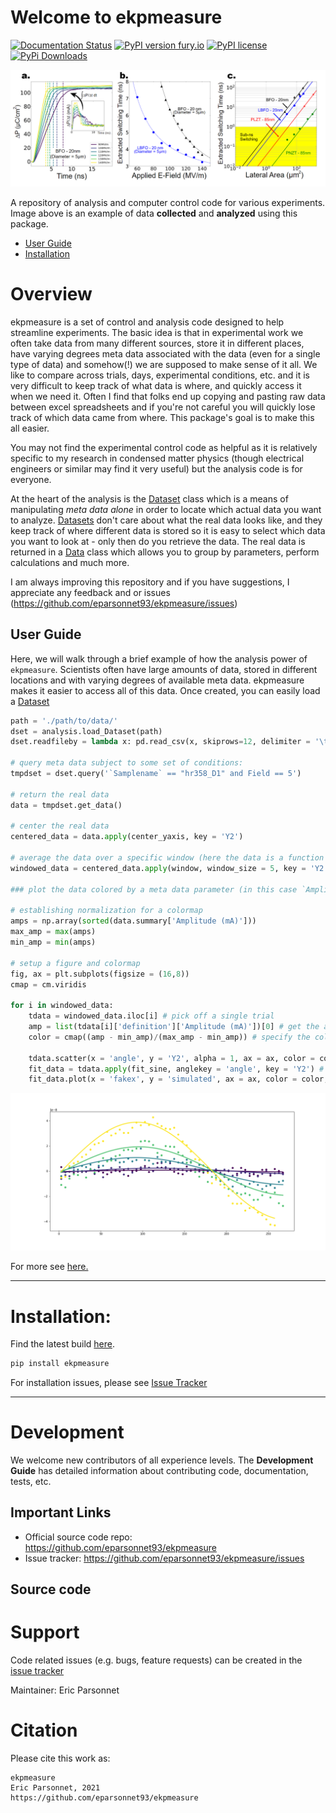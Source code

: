 # Welcome to ekpmeasure 


[![Documentation Status](https://readthedocs.org/projects/ekpmeasure/badge/?version=latest)](http://ekpmeasure.readthedocs.io/?badge=latest)
[![PyPI version fury.io](https://badge.fury.io/py/ekpmeasure.svg)](https://pypi.org/project/ekpmeasure/)
[![PyPI license](https://img.shields.io/pypi/l/ekpmeasure.svg)](https://pypi.org/project/ekpmeasure/)
[![PyPi Downloads](http://pepy.tech/badge/ekpmeasure)](http://pepy.tech/project/ekpmeasure)

[![N|Scheme](imgs/prl2.png)](https://journals.aps.org/prl/abstract/10.1103/PhysRevLett.125.067601)

A repository of analysis and computer control code for various experiments. Image above is an example of data **collected** and **analyzed** using this package.

- [User Guide](#user-guide)
- [Installation](#installation)


# Overview

ekpmeasure is a set of control and analysis code designed to help streamline experiments. The basic idea is that in experimental work we often take data from many different sources, store it in different places, have varying degrees meta data associated with the data (even for a single type of data) and somehow(!) we are supposed to make sense of it all. We like to compare across trials, days, experimental conditions, etc. and it is very difficult to keep track of what data is where, and quickly access it when we need it. Often I find that folks end up copying and pasting raw data between excel spreadsheets and if you're not careful you will quickly lose track of which data came from where. This package's goal is to make this all easier. 

You may not find the experimental control code as helpful as it is relatively specific to my research in condensed matter physics (though electrical engineers or similar may find it very useful) but the analysis code is for everyone. 

At the heart of the analysis is the [Dataset](https://ekpmeasure.readthedocs.io/en/latest/ekpmeasure.analysis.html#ekpmeasure.analysis.core.Dataset) class which is a means of manipulating *meta data alone* in order to locate which actual data you want to analyze. [Datasets](https://ekpmeasure.readthedocs.io/en/latest/ekpmeasure.analysis.html#ekpmeasure.analysis.core.Dataset) don't care about what the real data looks like, and they keep track of where different data is stored so it is easy to select which data you want to look at - only then do you retrieve the data. The real data is returned in a [Data](https://ekpmeasure.readthedocs.io/en/latest/ekpmeasure.analysis.html#ekpmeasure.analysis.core.Data) class which allows you to group by parameters, perform calculations and much more.  

I am always improving this repository and if you have suggestions, I appreciate any feedback and or issues (<https://github.com/eparsonnet93/ekpmeasure/issues>)

## User Guide

Here, we will walk through a brief example of how the analysis power of `ekpmeasure`. Scientists often have large amounts of data, stored in different locations and with varying degrees of available meta data. ekpmeasure makes it easier to access all of this data. Once created, you can easily load a [Dataset](https://ekpmeasure.readthedocs.io/en/latest/ekpmeasure.analysis.html#ekpmeasure.analysis.core.Dataset)

``` python
path = './path/to/data/'
dset = analysis.load_Dataset(path)
dset.readfileby = lambda x: pd.read_csv(x, skiprows=12, delimiter = '\t') # Specify how to read the real data

# query meta data subject to some set of conditions:
tmpdset = dset.query('`Samplename` == "hr358_D1" and Field == 5')

# return the real data
data = tmpdset.get_data()

# center the real data
centered_data = data.apply(center_yaxis, key = 'Y2')

# average the data over a specific window (here the data is a function of angle, and we average over a window of 5 degrees)
windowed_data = centered_data.apply(window, window_size = 5, key = 'Y2')

### plot the data colored by a meta data parameter (in this case `Amplitude (mA)`) ###

# establishing normalization for a colormap
amps = np.array(sorted(data.summary['Amplitude (mA)']))
max_amp = max(amps)
min_amp = min(amps)

# setup a figure and colormap
fig, ax = plt.subplots(figsize = (16,8))
cmap = cm.viridis

for i in windowed_data:
    tdata = windowed_data.iloc[i] # pick off a single trial
    amp = list(tdata[i]['definition']['Amplitude (mA)'])[0] # get the amplitude for that trial
    color = cmap((amp - min_amp)/(max_amp - min_amp)) # specify the color from the normalized colormap
    
    tdata.scatter(x = 'angle', y = 'Y2', alpha = 1, ax = ax, color = color) # scatter the data
    fit_data = tdata.apply(fit_sine, anglekey = 'angle', key = 'Y2') # apply a fitting function to the data
    fit_data.plot(x = 'fakex', y = 'simulated', ax = ax, color = color, linewidth = 3) # plot the fit
```

![N|Scheme](imgs/example1.png)

For more see [here.](https://ekpmeasure.readthedocs.io/en/latest/start.html)


---
# Installation:

Find the latest build [here](https://pypi.org/project/ekpmeasure/).

```bash
pip install ekpmeasure
```

For installation issues, please see [Issue Tracker](https://github.com/eparsonnet93/ekpmeasure/issues)

---
# Development

We welcome new contributors of all experience levels. The **Development Guide** has detailed information about
contributing code, documentation, tests, etc.

## Important Links

* Official source code repo: https://github.com/eparsonnet93/ekpmeasure
* Issue tracker: https://github.com/eparsonnet93/ekpmeasure/issues

## Source code

# Support 

Code related issues (e.g. bugs, feature requests) can be created in the
[issue tracker](https://github.com/eparsonnet93/ekpmeasure/issues)

Maintainer: Eric Parsonnet

# Citation 

Please cite this work as:

```shell
ekpmeasure
Eric Parsonnet, 2021
https://github.com/eparsonnet93/ekpmeasure
```